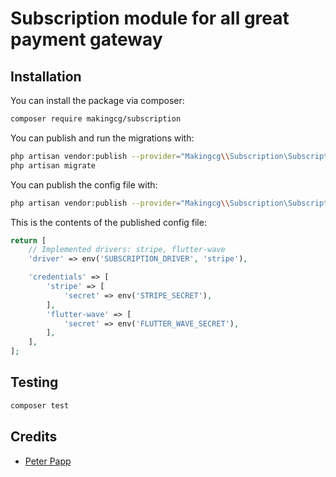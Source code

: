 # Subscription module for all great payment gateway

## Installation

You can install the package via composer:

```bash
composer require makingcg/subscription
```

You can publish and run the migrations with:

```bash
php artisan vendor:publish --provider="Makingcg\\Subscription\SubscriptionServiceProvider" --tag="subscription-migrations"
php artisan migrate
```

You can publish the config file with:
```bash
php artisan vendor:publish --provider="Makingcg\\Subscription\SubscriptionServiceProvider" --tag="subscription-config"
```

This is the contents of the published config file:

```php
return [
    // Implemented drivers: stripe, flutter-wave
    'driver' => env('SUBSCRIPTION_DRIVER', 'stripe'),

    'credentials' => [
        'stripe' => [
            'secret' => env('STRIPE_SECRET'),
        ],
        'flutter-wave' => [
            'secret' => env('FLUTTER_WAVE_SECRET'),
        ],
    ],
];
```

## Testing

```bash
composer test
```

## Credits

- [Peter Papp](https://github.com/MakingCG)
